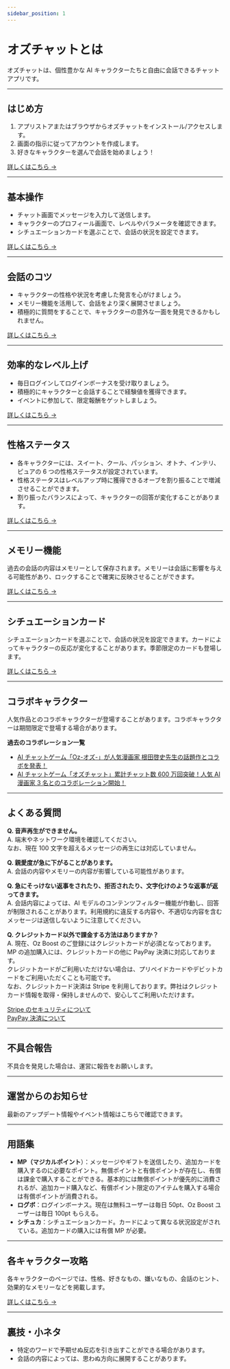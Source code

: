 ```yaml
---
sidebar_position: 1
---
```


# オズチャットとは

オズチャットは、個性豊かな AI キャラクターたちと自由に会話できるチャットアプリです。

---

## はじめ方

1. アプリストアまたはブラウザからオズチャットをインストール/アクセスします。
2. 画面の指示に従ってアカウントを作成します。
3. 好きなキャラクターを選んで会話を始めましょう！

[詳しくはこちら →](/docs/getting-started/start.md)

---

## 基本操作

- チャット画面でメッセージを入力して送信します。
- キャラクターのプロフィール画面で、レベルやパラメータを確認できます。
- シチュエーションカードを選ぶことで、会話の状況を設定できます。

[詳しくはこちら →](/docs/getting-started/basic-controls.md)

---

## 会話のコツ

- キャラクターの性格や状況を考慮した発言を心がけましょう。
- メモリー機能を活用して、会話をより深く展開させましょう。
- 積極的に質問をすることで、キャラクターの意外な一面を発見できるかもしれません。

[詳しくはこちら →](/docs/getting-started/tips-for-conversation)

---

## 効率的なレベル上げ

- 毎日ログインしてログインボーナスを受け取りましょう。
- 積極的にキャラクターと会話することで経験値を獲得できます。
- イベントに参加して、限定報酬をゲットしましょう。

[詳しくはこちら →](/docs/game-system/leveling.md)

---

## 性格ステータス

- 各キャラクターには、スイート、クール、パッション、オトナ、インテリ、ピュアの 6 つの性格ステータスが設定されています。
- 性格ステータスはレベルアップ時に獲得できるオーブを割り振ることで増減させることができます。
- 割り振ったバランスによって、キャラクターの回答が変化することがあります。

[詳しくはこちら →](/docs/game-system/parameters.md)

---

## メモリー機能

過去の会話の内容はメモリーとして保存されます。メモリーは会話に影響を与える可能性があり、ロックすることで確実に反映させることができます。

[詳しくはこちら →](/docs/game-system/memory.md)

---

## シチュエーションカード

シチュエーションカードを選ぶことで、会話の状況を設定できます。カードによってキャラクターの反応が変化することがあります。季節限定のカードも登場します。

[詳しくはこちら →](/docs/game-system/situation-cards.md)

---

## コラボキャラクター

人気作品とのコラボキャラクターが登場することがあります。コラボキャラクターは期間限定で登場する場合があります。

**過去のコラボレーション一覧**

- [AI チャットゲーム「Oz-オズ-」が人気漫画家 根田啓史先生の話題作とコラボを発表！](https://prtimes.jp/main/html/rd/p/000000019.000117951.html)
- [AI チャットゲーム「オズチャット」累計チャット数 600 万回突破！人気 AI 漫画家 3 名とのコラボレーション開始！](https://prtimes.jp/main/html/rd/p/000000023.000117951.html)

---

## よくある質問

**Q. 音声再生ができません。**  
A. 端末やネットワーク環境を確認してください。  
なお、現在 100 文字を超えるメッセージの再生には対応していません。

**Q. 親愛度が急に下がることがあります。**  
A. 会話の内容やメモリーの内容が影響している可能性があります。

**Q. 急にそっけない返事をされたり、拒否されたり、文字化けのような返事が返ってきます。**  
A. 会話内容によっては、AI モデルのコンテンツフィルター機能が作動し、回答が制限されることがあります。利用規約に違反する内容や、不適切な内容を含むメッセージは送信しないように注意してください。

**Q. クレジットカード以外で課金する方法はありますか？**  
A. 現在、Oz Boost のご登録にはクレジットカードが必須となっております。MP の追加購入には、クレジットカードの他に PayPay 決済に対応しております。  
クレジットカードがご利用いただけない場合は、プリペイドカードやデビットカードをご利用いただくことも可能です。  
なお、クレジットカード決済は Stripe を利用しております。弊社はクレジットカード情報を取得・保持しませんので、安心してご利用いただけます。

[Stripe のセキュリティについて](https://stripe.com/jp/security)  
[PayPay 決済について](https://paypay.ne.jp/)

---

## 不具合報告

不具合を発見した場合は、運営に報告をお願いします。

---

## 運営からのお知らせ

最新のアップデート情報やイベント情報はこちらで確認できます。

---

## 用語集

- **MP（マジカルポイント**）：メッセージやギフトを送信したり、追加カードを購入するのに必要なポイント。無償ポイントと有償ポイントが存在し、有償は課金で購入することができる。基本的には無償ポイントが優先的に消費されるが、追加カード購入など、有償ポイント限定のアイテムを購入する場合は有償ポイントが消費される。
- **ログボ**：ログインボーナス。現在は無料ユーザーは毎日 50pt、Oz Boost ユーザーは毎日 100pt もらえる。
- **シチュカ**：シチュエーションカード。カードによって異なる状況設定がされている。追加カードの購入には有償 MP が必要。

---

## 各キャラクター攻略

各キャラクターのページでは、性格、好きなもの、嫌いなもの、会話のヒント、効果的なメモリーなどを掲載します。

[詳しくはこちら →](/docs/characters/character.md)

---

## 裏技・小ネタ

- 特定のワードで予期せぬ反応を引き出すことができる場合があります。
- 会話の内容によっては、思わぬ方向に展開することがあります。
